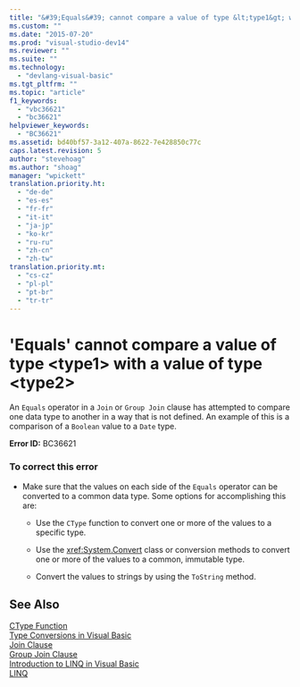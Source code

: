 ```yaml
---
title: "&#39;Equals&#39; cannot compare a value of type &lt;type1&gt; with a value of type &lt;type2&gt; | Microsoft Docs"
ms.custom: ""
ms.date: "2015-07-20"
ms.prod: "visual-studio-dev14"
ms.reviewer: ""
ms.suite: ""
ms.technology: 
  - "devlang-visual-basic"
ms.tgt_pltfrm: ""
ms.topic: "article"
f1_keywords: 
  - "vbc36621"
  - "bc36621"
helpviewer_keywords: 
  - "BC36621"
ms.assetid: bd40bf57-3a12-407a-8622-7e428850c77c
caps.latest.revision: 5
author: "stevehoag"
ms.author: "shoag"
manager: "wpickett"
translation.priority.ht: 
  - "de-de"
  - "es-es"
  - "fr-fr"
  - "it-it"
  - "ja-jp"
  - "ko-kr"
  - "ru-ru"
  - "zh-cn"
  - "zh-tw"
translation.priority.mt: 
  - "cs-cz"
  - "pl-pl"
  - "pt-br"
  - "tr-tr"
---
```

# &#39;Equals&#39; cannot compare a value of type &lt;type1&gt; with a value of type &lt;type2&gt;
An `Equals` operator in a `Join` or `Group Join` clause has attempted to compare one data type to another in a way that is not defined. An example of this is a comparison of a `Boolean` value to a `Date` type.  
  
 **Error ID:** BC36621  
  
### To correct this error  
  
-   Make sure that the values on each side of the `Equals` operator can be converted to a common data type. Some options for accomplishing this are:  
  
    -   Use the `CType` function to convert one or more of the values to a specific type.  
  
    -   Use the <xref:System.Convert> class or conversion methods to convert one or more of the values to a common, immutable type.  
  
    -   Convert the values to strings by using the `ToString` method.  
  
## See Also  
 [CType Function](../../visual-basic/language-reference/functions/ctype-function.md)   
 [Type Conversions in Visual Basic](../../visual-basic/programming-guide/language-features/data-types/type-conversions.md)   
 [Join Clause](../../visual-basic/language-reference/queries/join-clause.md)   
 [Group Join Clause](../../visual-basic/language-reference/queries/group-join-clause.md)   
 [Introduction to LINQ in Visual Basic](../../visual-basic/programming-guide/language-features/linq/introduction-to-linq.md)   
 [LINQ](../../visual-basic/programming-guide/language-features/linq/index.md)